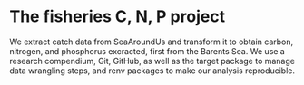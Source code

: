 # The fisheries C, N, P project

We extract catch data from SeaAroundUs and transform it to obtain carbon, nitrogen, and phosphorus excracted, first from the Barents Sea.
We use a research compendium, Git, GitHub, as well as the target package to manage data wrangling steps, and renv packages to make our analysis reproducible. 
